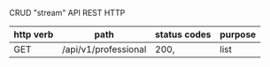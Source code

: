 CRUD "stream" API REST HTTP

| http verb | path                 | status codes  | purpose |
| --------- | -------------------- | ------------- | ------- |
| GET       | /api/v1/professional | 200,          | list    |